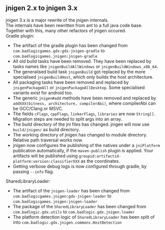 ## jnigen 2.x to jnigen 3.x
jnigen 3.x is a major rewrite of the jnigen internals.  
The internals have been rewritten from ant to a full java code base. Together with this, many other refactors of jnigen occured.  
Gradle plugin:
- The artifact of the gradle plugin has been changed from `com.badlogicgames.gdx:gdx-jnigen-gradle` to `com.badlogicgames.jnigen:jnigen-gradle`
- All old build tasks have been removed. They have been replaced by tasks names like `jnigenBuildAllWindows` or `jnigenBuildWindows_x86_64`.
- The generalised build task `jnigenBuild` got replaced by the more specialised `jnigenBuildHost`, which only builds the host architecture.
- All packaging tasks have been removed and replaced by `jnigenPackageAll` or `jnigenPackageAllDesktop`. Some specialised variants exist for android too.
- The generic `jnigen#add` methods have been removed and replaced by `addXXX(bitness, architecture, compilerAbi)`, where compilerAbi can be GCC/Clang or MSVC.
- The fields `cFlags`, `cppFlags`, `linkerFlags`, `libraries` are now `String[]`. Migration steps are needed to split args into an array.
- The build directory of the jni files has changed. jnigen will now use `build/jnigen/` as build directory.
- The working directory of jnigen has changed to module directory. Relative path traversal works now.
- jnigen now configures the publishing of the natives under a `jniPlatform` publication automatically, if the `maven-publish` plugin is applied. Your artifacts will be published using `groupid:artifactid-platform:version:classifierXXX` as the coordinates.
- Getting verbose debug logs is now configured through gradle, by passing `--info` flag.

SharedLibraryLoader:
- The artifact of the `jnigen-loader` has been changed from `com.badlogicgames.jnigen:gdx-jnigen-loader` to `com.badlogicgames.jnigen:jnigen-loader`
- The package of the `SharedLibraryLoader` has been changed from `com.badlogic.gdx.utils` to `com.badlogic.gdx.jnigen.loader`
- The platform detection logic of `SharedLibraryLoader` has been split of into `com.badlogic.gdx.jnigen.commons.HostDetection`